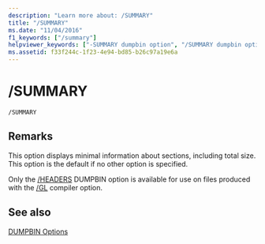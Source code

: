 ```yaml
---
description: "Learn more about: /SUMMARY"
title: "/SUMMARY"
ms.date: "11/04/2016"
f1_keywords: ["/summary"]
helpviewer_keywords: ["-SUMMARY dumpbin option", "/SUMMARY dumpbin option", "SUMMARY dumpbin option"]
ms.assetid: f33f244c-1f23-4e94-bd85-b26c97a19e6a
---
```

# /SUMMARY

```
/SUMMARY
```

## Remarks

This option displays minimal information about sections, including total size. This option is the default if no other option is specified.

Only the [/HEADERS](headers.md) DUMPBIN option is available for use on files produced with the [/GL](gl-whole-program-optimization.md) compiler option.

## See also

[DUMPBIN Options](dumpbin-options.md)
